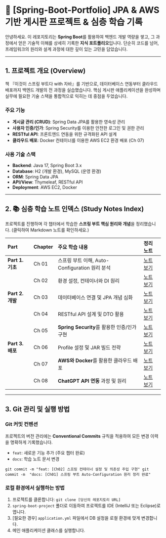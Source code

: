 # 🚀 [Spring-Boot-Portfolio] JPA & AWS 기반 게시판 프로젝트 & 심층 학습 기록

안녕하세요. 이 레포지토리는 **Spring Boot**를 활용하여 백엔드 개발 역량을 쌓고, 그 과정에서 얻은 기술적 이해를 상세히 기록한 **지식 포트폴리오**입니다. 단순히 코드를 넘어, 프레임워크의 원리와 설계 과정에 대한 깊이 있는 고민을 담았습니다.

---

## 1. 프로젝트 개요 (Overview)

책 『이것이 스프링 부트다 with 자바』를 기반으로, 데이터베이스 연동부터 클라우드 배포까지 백엔드 개발의 전 과정을 실습했습니다. 핵심 게시판 애플리케이션을 완성하며 실무에 필요한 기술 스택을 통합적으로 익히는 데 중점을 두었습니다.

### 주요 기능
- **게시글 관리 (CRUD)**: Spring Data JPA를 활용한 영속성 관리
- **사용자 인증/인가**: Spring Security를 이용한 안전한 로그인 및 권한 관리
- **RESTful API**: 프론트엔드 연동을 위한 규격화된 API 설계
- **클라우드 배포**: Docker 컨테이너를 이용한 AWS EC2 환경 배포 (Ch 07)

### 사용 기술 스택
- **Backend**: Java 17, Spring Boot 3.x
- **Database**: H2 (개발 환경), MySQL (운영 환경)
- **ORM**: Spring Data JPA
- **API/View**: Thymeleaf, RESTful API
- **Deployment**: AWS EC2, Docker

---

## 2. 📚 심층 학습 노트 인덱스 (Study Notes Index)

프로젝트를 진행하며 각 챕터에서 학습한 **스프링 부트 핵심 원리와 개념**을 정리했습니다. (클릭하여 Markdown 노트를 확인하세요.)

| Part | Chapter | 주요 학습 내용 | 정리 노트 |
| :--- | :--- | :--- | :--- |
| **Part 1. 기초** | Ch 01 | 스프링 부트 이해, Auto-Configuration 원리 분석 | [노트 보기](./study-notes/01_Part_스프링부트의기초/01_스프링부트_이해하기.md) |
| | Ch 02 | 환경 설정, 컨테이너와 DI 원리 | [노트 보기](./study-notes/01_Part_스프링부트의기초/02_스프링부트_시작하기.md) |
| **Part 2. 개발** | Ch 03 | 데이터베이스 연결 및 JPA 개념 심화 | [노트 보기](./study-notes/02_Part_스프링부트애플리케이션개발/03_데이터베이스_연동하기.md) |
| | Ch 04 | RESTful API 설계 및 DTO 활용 | [노트 보기](./study-notes/02_Part_스프링부트애플리케이션개발/04_RESTful_API_작성하기.md) |
| | Ch 05 | **Spring Security**를 활용한 인증/인가 구현 | [노트 보기](./study-notes/02_Part_스프링부트애플리케이션개발/05_스프링부트로_게시판_만들기.md) |
| **Part 3. 배포** | Ch 06 | Profile 설정 및 JAR 빌드 전략 | [노트 보기](./study-notes/03_Part_빌드및배포/06_프로파일및빌드.md) |
| | Ch 07 | **AWS와 Docker**를 활용한 클라우드 배포 | [노트 보기](./study-notes/03_Part_빌드및배포/07_애플리케이션_배포하기.md) |
| | Ch 08 | **ChatGPT API 연동** 과정 및 원리 | [노트 보기](./study-notes/03_Part_빌드및배포/08_스프링부트와_챗GPT_연동하기.md) |


---

## 3. Git 관리 및 실행 방법

### Git 커밋 컨벤션
프로젝트의 버전 관리에는 **Conventional Commits** 규칙을 적용하여 모든 변경 이력을 명확하게 기록했습니다.
- `feat`: 새로운 기능 추가 (주요 챕터 완료)
- `docs`: 학습 노트 문서 변경

``
git commit -m "feat: [Ch02] 스프링 컨테이너 설정 및 의존성 주입 구현"
git commit -m  "docs: [Ch01] 스프링 부트 Auto-Configuration 원리 정리 완료"
``
### 로컬 환경에서 실행하는 방법
1. 프로젝트를 클론합니다: `git clone [당신의 레포지토리 URL]`
2. `spring-boot-project` 폴더로 이동하여 프로젝트를 IDE (IntelliJ 또는 Eclipse)로 엽니다.
3. [필요한 경우] `application.yml` 파일에서 DB 설정을 로컬 환경에 맞게 변경합니다.
4. 메인 애플리케이션 클래스를 실행합니다.

```markdown
